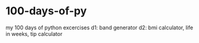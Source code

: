# 100-days-of-py
my 100 days of python excercises
d1: band generator
d2: bmi calculator, life in weeks, tip calculator
